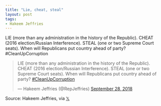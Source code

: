 ```yaml
---
title: "Lie, cheat, steal"
layout: post
tags:
- Hakeem Jeffries
---
```


LIE (more than any administration in the history of the Republic). CHEAT (2016 election/Russian Interference). STEAL (one or two Supreme Court seats). When will Republicans put country ahead of party? #CleanUpCorruption

<blockquote class="twitter-tweet">
	<p lang="en" dir="ltr">
		LIE (more than any administration in the history of the Republic). CHEAT (2016 election/Russian Interference). STEAL (one or two Supreme Court seats). When will Republicans put country ahead of party? <a href="https://twitter.com/hashtag/CleanUpCorruption?src=hash&amp;ref_src=twsrc%5Etfw">#CleanUpCorruption</a>
	</p>
	&mdash; Hakeem Jeffries (@RepJeffries) <a href="https://twitter.com/RepJeffries/status/1045674997023477760?ref_src=twsrc%5Etfw">September 28, 2018</a>
</blockquote>
<script async src="https://platform.twitter.com/widgets.js" charset="utf-8"></script>

Source: Hakeem Jeffries, via [&#x1D54F;](https://x.com)
